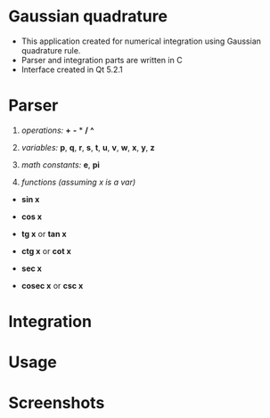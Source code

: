 # Gaussian quadrature

* This application created for numerical integration using Gaussian quadrature rule.
* Parser and integration parts are written in C
* Interface created in Qt 5.2.1

# Parser

1. _operations:_ **+**  **-**  *  **/**  **^**
2. _variables:_ **p**, **q**, **r**, **s**, **t**, **u**, **v**, **w**, **x**, **y**, **z**
3. _math constants:_ **e**, **pi**

4. _functions (assuming x is a var)_

* **sin x**
* **cos x**
* **tg x** or **tan x**
* **ctg x** or **cot x**
* **sec x**

* **cosec x** or **csc x**




# Integration

# Usage

# Screenshots
